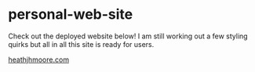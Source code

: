 # personal-web-site

Check out the deployed website below! I am still working out a few styling quirks but all in all this site is ready for users.

[heathjhmoore.com](heathjhmoore.com)
